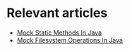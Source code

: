 # Relevant articles
- [Mock Static Methods In Java](https://nkamphoa.com/how-to-mock-file-system-with-mockito/)
- [Mock Filesystem Operations In Java](https://nkamphoa.com/how-to-mock-file-system-with-mockito/)
